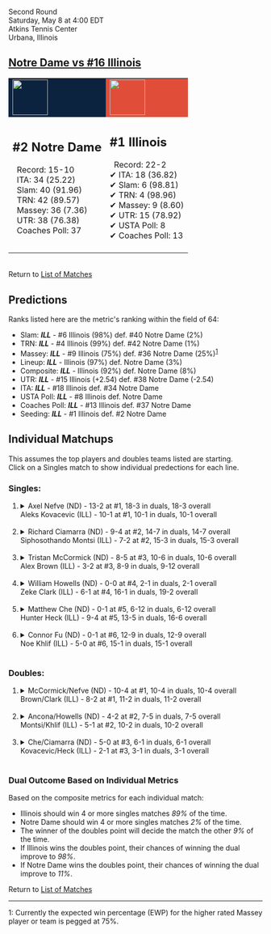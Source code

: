Second Round  
Saturday, May 8 at 4:00 EDT  
Atkins Tennis Center  
Urbana, Illinois  
## [Notre Dame vs #16 Illinois](https://www.ncaa.com/game/5833403)  

<table><tr style="background-color: #d9d9d9 !important"><td style="background-color: #0C2340 !important"><img src="https://www.ncaa.com/sites/default/files/images/logos/schools/n/notre-dame.70.png" width="70" height="70" /></td><td style="background-color: #E04E39 !important"><img src="https://www.ncaa.com/sites/default/files/images/logos/schools/i/illinois.70.png" width="70" height="70" /></td></tr><tr>
<td>  

<h2>#2 Notre Dame</h2>  
&nbsp; Record: 15-10<br>  
&nbsp; ITA: 34 (25.22)<br>  
&nbsp; Slam: 40 (91.96)<br>  
&nbsp; TRN: 42 (89.57)<br>  
&nbsp; Massey: 36 (7.36)<br>  
&nbsp; UTR: 38 (76.38)<br>  
&nbsp; Coaches Poll: 37<br>  
<br>  

</td>
<td>  

<h2>#1 Illinois</h2>  
&nbsp; Record: 22-2<br>  
&#10004; ITA: 18 (36.82)<br>  
&#10004; Slam: 6 (98.81)<br>  
&#10004; TRN: 4 (98.96)<br>  
&#10004; Massey: 9 (8.60)<br>  
&#10004; UTR: 15 (78.92)<br>  
&#10004; USTA Poll: 8<br>  
&#10004; Coaches Poll: 13<br>  
<br>  

</td>
</tr></table>  


<br>Return to [List of Matches](../index.md)  

## Predictions  

Ranks listed here are the metric's ranking within the field of 64:  
- Slam: ***ILL*** - #6 Illinois (98%) def. #40 Notre Dame (2%)  
- TRN: ***ILL*** - #4 Illinois (99%) def. #42 Notre Dame (1%)  
- Massey: ***ILL*** - #9 Illinois (75%) def. #36 Notre Dame (25%)<sup>[1](#footnote1)</sup>  
- Lineup: ***ILL*** - Illinois (97%) def. Notre Dame (3%)  
- Composite: ***ILL*** - Illinois (92%) def. Notre Dame (8%)  
- UTR: ***ILL*** - #15 Illinois (+2.54) def. #38 Notre Dame (-2.54)  
- ITA: ***ILL*** - #18 Illinois def. #34 Notre Dame  
- USTA Poll: ***ILL*** - #8 Illinois def. Notre Dame  
- Coaches Poll: ***ILL*** - #13 Illinois def. #37 Notre Dame  
- Seeding: ***ILL*** - #1 Illinois def. #2 Notre Dame  

## Individual Matchups  
This assumes the top players and doubles teams listed are starting.  
Click on a Singles match to show individual predections for each line.  

### Singles:  

<ol>
<li><details>
<summary markdown="span">Axel Nefve (ND) - 13-2 at #1, 18-3 in duals, 18-3 overall<br>Aleks Kovacevic (ILL) - 10-1 at #1, 10-1 in duals, 10-1 overall</summary>
<h4>Predictions</h4><ul>
<li>Slam: <b><i>ILL</i></b> - Kovacevic (77%) def. Nefve (23%)</li>  
<li>TRN: <b><i>ILL</i></b> - Kovacevic (71%) def. Nefve (29%)</li>  
<li>Massey: <b><i>ILL</i></b> - Kovacevic (75%) def. Nefve (25%)<sup><a href="#footnote1">1</a></sup></li>  
<li>UTR: <b><i>ILL</i></b> - Kovacevic (82%) def. Nefve (18%)</li>  
<li>Composite: <b><i>ILL</i></b> - Kovacevic (76%) def. Nefve (24%)</li>  
<li>ITA: <b><i>ND</i></b> - Nefve (21.49) def. Kovacevic (4.00)</li>  
</ul>
</details>&nbsp;</li>
<li><details>
<summary markdown="span">Richard Ciamarra (ND) - 9-4 at #2, 14-7 in duals, 14-7 overall<br>Siphosothando Montsi (ILL) - 7-2 at #2, 15-3 in duals, 15-3 overall</summary>
<h4>Predictions</h4><ul>
<li>Slam: <b><i>ILL</i></b> - Montsi (65%) def. Ciamarra (35%)</li>  
<li>TRN: <b><i>ILL</i></b> - Montsi (75%) def. Ciamarra (25%)</li>  
<li>Massey: <b><i>ILL</i></b> - Montsi (75%) def. Ciamarra (25%)<sup><a href="#footnote1">1</a></sup></li>  
<li>UTR: <b><i>ILL</i></b> - Montsi (64%) def. Ciamarra (36%)</li>  
<li>Composite: <b><i>ILL</i></b> - Montsi (70%) def. Ciamarra (30%)</li>  
<li>ITA: <b><i>ND</i></b> - Ciamarra (8.18) def. Montsi (4.79)</li>  
</ul>
</details>&nbsp;</li>
<li><details>
<summary markdown="span">Tristan McCormick (ND) - 8-5 at #3, 10-6 in duals, 10-6 overall<br>Alex Brown (ILL) - 3-2 at #3, 8-9 in duals, 9-12 overall</summary>
<h4>Predictions</h4><ul>
<li>Slam: <b><i>ILL</i></b> - Brown (66%) def. McCormick (34%)</li>  
<li>TRN: <b><i>ILL</i></b> - Brown (58%) def. McCormick (42%)</li>  
<li>Massey: <b><i>ILL</i></b> - Brown (75%) def. McCormick (25%)<sup><a href="#footnote1">1</a></sup></li>  
<li>UTR: <b><i>ND</i></b> - McCormick (73%) def. Brown (27%)</li>  
<li>Composite: <b><i>ILL</i></b> - Brown (56%) def. McCormick (44%)</li>  
<li>ITA: <b><i>ND</i></b> - McCormick (3.76) def. Brown (1.47)</li>  
</ul>
</details>&nbsp;</li>
<li><details>
<summary markdown="span">William Howells (ND) - 0-0 at #4, 2-1 in duals, 2-1 overall<br>Zeke Clark (ILL) - 6-1 at #4, 16-1 in duals, 19-2 overall</summary>
<h4>Predictions</h4><ul>
<li>Slam: <b><i>ILL</i></b> - Clark (100%) def. Howells (0%)</li>  
<li>TRN: <b><i>ILL</i></b> - Clark (100%) def. Howells (0%)</li>  
<li>Massey: <b><i>ILL</i></b> - Clark (75%) def. Howells (25%)<sup><a href="#footnote1">1</a></sup></li>  
<li>UTR: <b><i>ILL</i></b> - Clark (99%) def. Howells (1%)</li>  
<li>Composite: <b><i>ILL</i></b> - Clark (93%) def. Howells (7%)</li>  
<li>ITA: <b><i>ILL</i></b> - Clark (6.43) def. Howells (0.00)</li>  
</ul>
</details>&nbsp;</li>
<li><details>
<summary markdown="span">Matthew Che (ND) - 0-1 at #5, 6-12 in duals, 6-12 overall<br>Hunter Heck (ILL) - 9-4 at #5, 13-5 in duals, 16-6 overall</summary>
<h4>Predictions</h4><ul>
<li>Slam: <b><i>ILL</i></b> - Heck (87%) def. Che (13%)</li>  
<li>TRN: <b><i>ILL</i></b> - Heck (94%) def. Che (6%)</li>  
<li>Massey: <b><i>ILL</i></b> - Heck (75%) def. Che (25%)<sup><a href="#footnote1">1</a></sup></li>  
<li>UTR: <b><i>ILL</i></b> - Heck (89%) def. Che (11%)</li>  
<li>Composite: <b><i>ILL</i></b> - Heck (86%) def. Che (14%)</li>  
<li>ITA: <b><i>ILL</i></b> - Heck (2.36) def. Che (0.00)</li>  
</ul>
</details>&nbsp;</li>
<li><details>
<summary markdown="span">Connor Fu (ND) - 0-1 at #6, 12-9 in duals, 12-9 overall<br>Noe Khlif (ILL) - 5-0 at #6, 15-1 in duals, 15-1 overall</summary>
<h4>Predictions</h4><ul>
<li>Slam: <b><i>ILL</i></b> - Khlif (89%) def. Fu (11%)</li>  
<li>TRN: <b><i>ILL</i></b> - Khlif (93%) def. Fu (7%)</li>  
<li>Massey: <b><i>ILL</i></b> - Khlif (75%) def. Fu (25%)<sup><a href="#footnote1">1</a></sup></li>  
<li>UTR: <b><i>ILL</i></b> - Khlif (85%) def. Fu (15%)</li>  
<li>Composite: <b><i>ILL</i></b> - Khlif (85%) def. Fu (15%)</li>  
<li>ITA: <b><i>ILL</i></b> - Khlif (3.59) def. Fu (1.57)</li>  
</ul>
</details>&nbsp;</li>
</ol>

### Doubles:  

<ol>
<li><details>
<summary markdown="span">McCormick/Nefve (ND) - 10-4 at #1, 10-4 in duals, 10-4 overall<br>Brown/Clark (ILL) - 8-2 at #1, 11-2 in duals, 11-2 overall</summary>
<br>Sorry, we don't have any metrics for this match
</details>&nbsp;</li>
<li><details>
<summary markdown="span">Ancona/Howells (ND) - 4-2 at #2, 7-5 in duals, 7-5 overall<br>Montsi/Khlif (ILL) - 5-1 at #2, 10-2 in duals, 10-2 overall</summary>
<br>Sorry, we don't have any metrics for this match
</details>&nbsp;</li>
<li><details>
<summary markdown="span">Che/Ciamarra (ND) - 5-0 at #3, 6-1 in duals, 6-1 overall<br>Kovacevic/Heck (ILL) - 2-1 at #3, 3-1 in duals, 3-1 overall</summary>
<br>Sorry, we don't have any metrics for this match
</details>&nbsp;</li>
</ol>

### Dual Outcome Based on Individual Metrics  
  
Based on the composite metrics for each individual match:  
- Illinois should win 4 or more singles matches _89%_ of the time.  
- Notre Dame should win 4 or more singles matches _2%_ of the time.  
- The winner of the doubles point will decide the match the other _9%_ of the time.  
- If Illinois wins the doubles point, their chances of winning the dual improve to _98%_.  
- If Notre Dame wins the doubles point, their chances of winning the dual improve to _11%_.  
  
Return to [List of Matches](../index.md)  
  
------
<a name="footnote1">1</a>: Currently the expected win percentage (EWP) for the higher rated Massey player or team is pegged at 75%.
